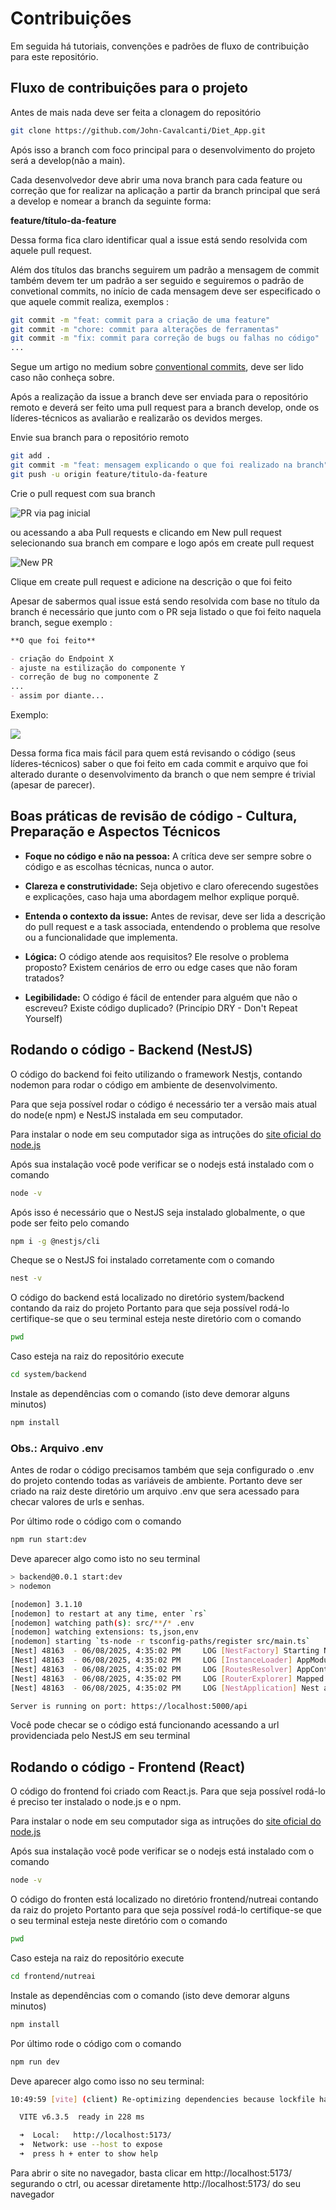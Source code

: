 # Contribuições

Em seguida há tutoriais, convenções e padrões de fluxo de contribuição para este repositório.


## Fluxo de contribuições para o projeto

Antes de mais nada deve ser feita a clonagem do repositório 

```bash
git clone https://github.com/John-Cavalcanti/Diet_App.git
```

Após isso a branch com foco principal para o desenvolvimento do projeto será a develop(não a main).

Cada desenvolvedor deve abrir uma nova branch para cada feature ou correção que for realizar na aplicação
a partir da branch principal que será a develop e nomear a branch da seguinte forma:

**feature/título-da-feature**

Dessa forma fica claro identificar qual a issue está sendo resolvida com aquele pull request.

Além dos títulos das branchs seguirem um padrão a mensagem de commit também devem ter um padrão a ser seguido e seguiremos o padrão de convetional commits, no início de cada mensagem deve ser especificado o que aquele commit realiza, exemplos :

```bash
git commit -m "feat: commit para a criação de uma feature"
git commit -m "chore: commit para alterações de ferramentas"
git commit -m "fix: commit para correção de bugs ou falhas no código"
...
```

Segue um artigo no medium sobre [conventional commits](https://medium.com/linkapi-solutions/conventional-commits-pattern-3778d1a1e657), deve ser lido caso não conheça sobre.

Após a realização da issue a branch deve ser enviada para o repositório remoto e deverá ser feito uma pull request para a branch develop, onde os líderes-técnicos as avaliarão e realizarão os devidos merges.

Envie sua branch para o repositório remoto

```bash
git add .
git commit -m "feat: mensagem explicando o que foi realizado na branch"
git push -u origin feature/titulo-da-feature
```

Crie o pull request com sua branch

![PR via pag inicial](/auxiliarReadmes/imgs/creatingPR.png)

ou acessando a aba Pull requests e clicando em New pull request selecionando sua branch em compare e logo após em create pull request

![New PR](/auxiliarReadmes/imgs/creatingPR1.png)

Clique em create pull request e adicione na descrição o que foi feito

Apesar de sabermos qual issue está sendo resolvida com base no título da branch é necessário que junto com o PR seja listado o que foi feito naquela branch, segue exemplo :

```markdown
**O que foi feito**

- criação do Endpoint X
- ajuste na estilização do componente Y
- correção de bug no componente Z
...
- assim por diante...
```

Exemplo:

![](/auxiliarReadmes/imgs/creatingPR2.png)

Dessa forma fica mais fácil para quem está revisando o código (seus líderes-técnicos) saber o que foi feito em cada commit e arquivo que foi alterado durante o desenvolvimento da branch o que nem sempre é trivial (apesar de parecer).

## Boas práticas de revisão de código - Cultura, Preparação e Aspectos Técnicos

- **Foque no código e não na pessoa:** A crítica deve ser sempre sobre o código e as escolhas técnicas, nunca o autor.

- **Clareza e construtividade:** Seja objetivo e claro oferecendo sugestões e explicações, caso haja uma abordagem melhor explique porquê.

- **Entenda o contexto da issue:** Antes de revisar, deve ser lida a descrição do pull request e a task associada, entendendo o problema que resolve ou a funcionalidade que implementa.

- **Lógica:** O código atende aos requisitos? Ele resolve o problema proposto? Existem cenários de erro ou edge cases que não foram tratados?

- **Legibilidade:** O código é fácil de entender para alguém que não o escreveu? Existe código duplicado? (Princípio DRY - Don't Repeat Yourself)

## Rodando o código - Backend (NestJS)

O código do backend foi feito utilizando o framework Nestjs, contando nodemon para rodar o código em ambiente de desenvolvimento.

Para que seja possível rodar o código é necessário ter a versão mais atual do node(e npm) e NestJS instalada em seu computador.

Para instalar o node em seu computador siga as intruções do [site oficial do node.js](https://nodejs.org/pt/download)

Após sua instalação você pode verificar se o nodejs está instalado com o comando

```bash
node -v
```

Após isso é necessário que o NestJS seja instalado globalmente, o que pode ser feito pelo comando 

```bash
npm i -g @nestjs/cli
```

Cheque se o NestJS foi instalado corretamente com o comando 

```bash
nest -v
```

O código do backend está localizado no diretório system/backend contando da raiz do projeto
Portanto para que seja possível rodá-lo certifique-se que o seu terminal esteja neste diretório com o comando 

```bash
pwd
```

Caso esteja na raiz do repositório execute 

```bash
cd system/backend
```

Instale as dependências com o comando (isto deve demorar alguns minutos)

```bash
npm install
```

### Obs.: Arquivo .env

Antes de rodar o código precisamos também que seja configurado o .env do projeto contendo todas as variáveis de ambiente.
Portanto deve ser criado na raiz deste diretório um arquivo .env que sera acessado para checar valores de urls e senhas.

Por último rode o código com o comando

```bash
npm run start:dev
```

Deve aparecer algo como isto no seu terminal

```bash
> backend@0.0.1 start:dev
> nodemon

[nodemon] 3.1.10
[nodemon] to restart at any time, enter `rs`
[nodemon] watching path(s): src/**/* .env
[nodemon] watching extensions: ts,json,env
[nodemon] starting `ts-node -r tsconfig-paths/register src/main.ts`
[Nest] 48163  - 06/08/2025, 4:35:02 PM     LOG [NestFactory] Starting Nest application...
[Nest] 48163  - 06/08/2025, 4:35:02 PM     LOG [InstanceLoader] AppModule dependencies initialized +8ms
[Nest] 48163  - 06/08/2025, 4:35:02 PM     LOG [RoutesResolver] AppController {/api}: +4ms
[Nest] 48163  - 06/08/2025, 4:35:02 PM     LOG [RouterExplorer] Mapped {/api, GET} route +4ms
[Nest] 48163  - 06/08/2025, 4:35:02 PM     LOG [NestApplication] Nest application successfully started +1ms

Server is running on port: https://localhost:5000/api
```

Você pode checar se o código está funcionando acessando a url providenciada pelo NestJS em seu terminal

## Rodando o código - Frontend (React)

O código do frontend foi criado com React.js. Para que seja possível rodá-lo é preciso ter instalado o node.js e o npm.

Para instalar o node em seu computador siga as intruções do [site oficial do node.js](https://nodejs.org/pt/download)

Após sua instalação você pode verificar se o nodejs está instalado com o comando

```bash
node -v
```

O código do fronten está localizado no diretório frontend/nutreai contando da raiz do projeto
Portanto para que seja possível rodá-lo certifique-se que o seu terminal esteja neste diretório com o comando 

```bash
pwd
```

Caso esteja na raiz do repositório execute 

```bash
cd frontend/nutreai
```

Instale as dependências com o comando (isto deve demorar alguns minutos)

```bash
npm install
```

Por último rode o código com o comando

```bash
npm run dev
```

Deve aparecer algo como isso no seu terminal:

```bash
10:49:59 [vite] (client) Re-optimizing dependencies because lockfile has changed

  VITE v6.3.5  ready in 228 ms

  ➜  Local:   http://localhost:5173/
  ➜  Network: use --host to expose
  ➜  press h + enter to show help
```

Para abrir o site no navegador, basta clicar em http://localhost:5173/ segurando o ctrl, ou acessar diretamente http://localhost:5173/ do seu navegador